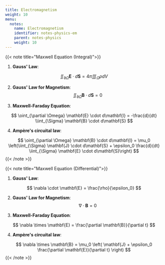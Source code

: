 ```yaml
---
title: Electromagnetism
weight: 10
menu:
  notes:
    name: Electromagnetism
    identifier: notes-physics-em
    parent: notes-physics
    weight: 10
---
```

<!-- A Sample Program -->
{{< note title="Maxwell Equation (Integral)">}}
1. **Gauss' Law**:

$$ \iint_{\partial \Omega} \mathbf{E} \cdot d\mathbf{S} = 4 \pi \iiint_{\Omega} \rho dV $$ 

2. **Gauss' Law for Magnetism**:
$$ \iint_{\partial \Omega} \mathbf{B} \cdot d\mathbf{S} = 0 $$

3. **Maxwell-Faraday Equation**:

$$ \oint_{\partial \Omega} \mathbf{E} \cdot d\mathbf{l} = -\frac{d}{dt} \\int_{\Sigma} \mathbf{B} \cdot d\mathbf{S} $$

4. **Ampère's circuital law**:

$$ \oint_{\partial \Omega} \mathbf{B} \cdot d\mathbf{l} = \mu_0 \left(\iint_{\Sigma} \mathbf{J} \cdot d\mathbf{S} + \epsilon_0 \frac{d}{dt} \iint_{\Sigma} \mathbf{E} \cdot d\mathbf{S}\right) $$
{{< /note >}}

{{< note title="Maxwell Equation (Differential)">}}
1. **Gauss' Law**:

$$ \nabla \cdot \mathbf{E} = \frac{\rho}{\epsilon_0} $$ 

2. **Gauss' Law for Magnetism**:
$$ \nabla \cdot \mathbf{B} = 0 $$

3. **Maxwell-Faraday Equation**:

$$ \nabla \times \mathbf{E} = \frac{\partial \mathbf{B}}{\partial t} $$

4. **Ampère's circuital law**:

$$ \nabla \times \mathbf{B} = \mu_0 \left( \mathbf{J} + \epsilon_0 \frac{\partial \mathbf{E}}{\partial t} \right) $$
{{< /note >}}


